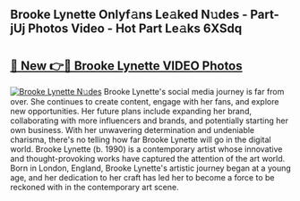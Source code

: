 ## Brooke Lynette Onlyf𝚊ns Le𝚊ked N𝚞des - Part-jUj Photos Video - Hot Part Le𝚊ks 6XSdq

# <h2><a href="http://ab42269.deff.icu/?id=Brooke+Lynette">🔗 New 👉🔴 Brooke Lynette VIDEO Photos</a></h2>

[![Brooke Lynette N𝚞des](https://i.imgur.com/rIISA9y.gif)](http://ab42269.deff.icu/?id=Brooke+Lynette)
Brooke Lynette's social media journey is far from over. She continues to create content, engage with her fans, and explore new opportunities. Her future plans include expanding her brand, collaborating with more influencers and brands, and potentially starting her own business. With her unwavering determination and undeniable charisma, there's no telling how far Brooke Lynette will go in the digital world. Brooke Lynette (b. 1990) is a contemporary artist whose innovative and thought-provoking works have captured the attention of the art world. Born in London, England, Brooke Lynette's artistic journey began at a young age, and her dedication to her craft has led her to become a force to be reckoned with in the contemporary art scene.
